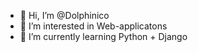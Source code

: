 - 👋 Hi, I’m @Dolphinico
- 👀 I’m interested in Web-applicatons
- 🌱 I’m currently learning Python + Django
